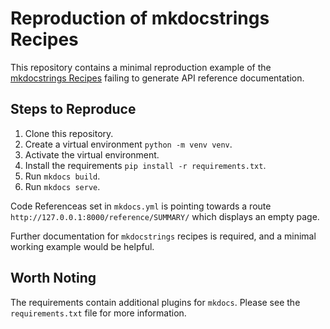 # Reproduction of mkdocstrings Recipes

This repository contains a minimal reproduction example of the [mkdocstrings Recipes](https://mkdocstrings.github.io/recipes/) failing to generate API reference documentation.

## Steps to Reproduce

1. Clone this repository.
2. Create a virtual environment `python -m venv venv`.
3. Activate the virtual environment.
4. Install the requirements `pip install -r requirements.txt`.
5. Run `mkdocs build`.
6. Run `mkdocs serve`.

Code Referenceas set in `mkdocs.yml` is pointing towards a route `http://127.0.0.1:8000/reference/SUMMARY/` which displays an empty page.

Further documentation for `mkdocstrings` recipes is required, and a minimal working example would be helpful.

## Worth Noting

The requirements contain additional plugins for `mkdocs`. Please see the `requirements.txt` file for more information.